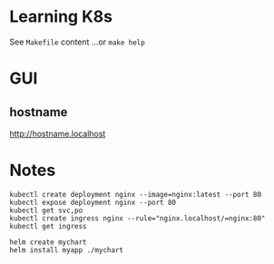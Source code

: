 # Learning K8s
See `Makefile` content ...or `make help`


# GUI
## hostname
http://hostname.localhost



# Notes
```shell
kubectl create deployment nginx --image=nginx:latest --port 80
kubectl expose deployment nginx --port 80
kubectl get svc,po
kubectl create ingress nginx --rule="nginx.localhost/=nginx:80"
kubectl get ingress
```

```shell
helm create mychart
helm install myapp ./mychart
```